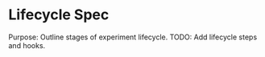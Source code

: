 # Lifecycle Spec
Purpose: Outline stages of experiment lifecycle. TODO: Add lifecycle steps and hooks.
